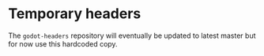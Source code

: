 # Temporary headers

The `godot-headers` repository will eventually be updated to latest master but
for now use this hardcoded copy.
